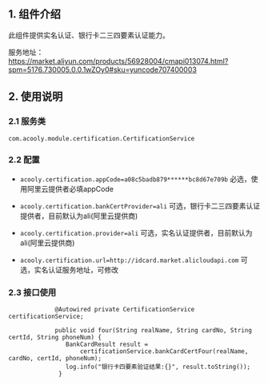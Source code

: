 ## 1. 组件介绍

此组件提供实名认证、银行卡二三四要素认证能力。

服务地址：https://market.aliyun.com/products/56928004/cmapi013074.html?spm=5176.730005.0.0.1wZOy0#sku=yuncode707400003

## 2. 使用说明

### 2.1 服务类

`com.acooly.module.certification.CertificationService`
    

### 2.2 配置

* `acooly.certification.appCode=a08c5badb879******bc8d67e709b` 
  必选，使用阿里云提供者必填appCode
  
* `acooly.certification.bankCertProvider=ali`
  可选，银行卡二三四要素认证提供者，目前默认为ali(阿里云提供商)  

* `acooly.certification.provider=ali`
  可选，实名认证提供者，目前默认为ali(阿里云提供商)
    
* `acooly.certification.url=http://idcard.market.alicloudapi.com`
  可选，实名认证服务地址，可修改 



### 2.3 接口使用
```
             @Autowired private CertificationService certificationService;
            
             public void four(String realName, String cardNo, String certId, String phoneNum) {
                BankCardResult result =
                    certificationService.bankCardCertFour(realName, cardNo, certId, phoneNum);
                log.info("银行卡四要素验证结果:{}", result.toString());
              }

```

            
              